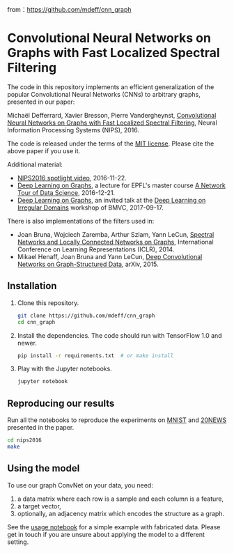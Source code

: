 from：https://github.com/mdeff/cnn_graph

# Convolutional Neural Networks on Graphs with Fast Localized Spectral Filtering

The code in this repository implements an efficient generalization of the
popular Convolutional Neural Networks (CNNs) to arbitrary graphs, presented in
our paper:

Michaël Defferrard, Xavier Bresson, Pierre Vandergheynst, [Convolutional Neural
Networks on Graphs with Fast Localized Spectral Filtering][arXiv], Neural
Information Processing Systems (NIPS), 2016.

The code is released under the terms of the [MIT license](LICENSE.txt). Please
cite the above paper if you use it.

Additional material:
* [NIPS2016 spotlight video][video], 2016-11-22.
* [Deep Learning on Graphs][slides_ntds], a lecture for EPFL's master course [A
  Network Tour of Data Science][ntds], 2016-12-21.
* [Deep Learning on Graphs][slides_dlid], an invited talk at the [Deep Learning on
  Irregular Domains][dlid] workshop of BMVC, 2017-09-17.

[video]: https://www.youtube.com/watch?v=cIA_m7vwOVQ
[slides_ntds]: https://doi.org/10.6084/m9.figshare.4491686
[ntds]: https://github.com/mdeff/ntds_2016
[slides_dlid]: https://doi.org/10.6084/m9.figshare.5394805
[dlid]: http://dlid.swansea.ac.uk

There is also implementations of the filters used in:
* Joan Bruna, Wojciech Zaremba, Arthur Szlam, Yann LeCun, [Spectral Networks
  and Locally Connected Networks on Graphs][bruna], International Conference on
  Learning Representations (ICLR), 2014.
* Mikael Henaff, Joan Bruna and Yann LeCun, [Deep Convolutional Networks on
  Graph-Structured Data][henaff], arXiv, 2015.

[arXiv]:  https://arxiv.org/abs/1606.09375
[bruna]:  https://arxiv.org/abs/1312.6203
[henaff]: https://arxiv.org/abs/1506.05163

## Installation

1. Clone this repository.
   ```sh
   git clone https://github.com/mdeff/cnn_graph
   cd cnn_graph
   ```

2. Install the dependencies. The code should run with TensorFlow 1.0 and newer.
   ```sh
   pip install -r requirements.txt  # or make install
   ```

3. Play with the Jupyter notebooks.
   ```sh
   jupyter notebook
   ```

## Reproducing our results

Run all the notebooks to reproduce the experiments on
[MNIST](nips2016/mnist.ipynb) and [20NEWS](nips2016/20news.ipynb) presented in
the paper.
```sh
cd nips2016
make
```

## Using the model

To use our graph ConvNet on your data, you need:

1. a data matrix where each row is a sample and each column is a feature,
2. a target vector,
3. optionally, an adjacency matrix which encodes the structure as a graph.

See the [usage notebook][usage] for a simple example with fabricated data.
Please get in touch if you are unsure about applying the model to a different
setting.

[usage]: http://nbviewer.jupyter.org/github/mdeff/cnn_graph/blob/outputs/usage.ipynb
